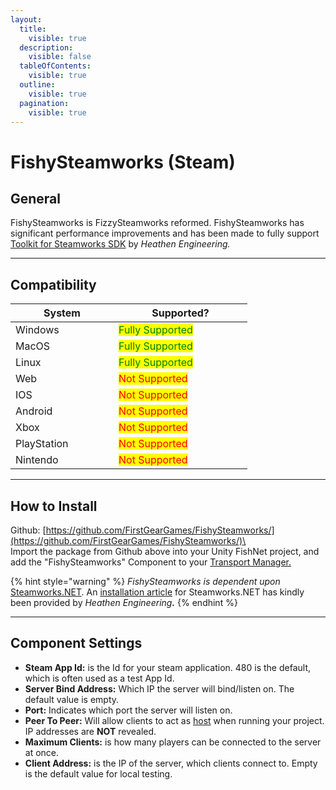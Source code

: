 ```yaml
---
layout:
  title:
    visible: true
  description:
    visible: false
  tableOfContents:
    visible: true
  outline:
    visible: true
  pagination:
    visible: true
---
```


# FishySteamworks (Steam)

## General

FishySteamworks is FizzySteamworks reformed. FishySteamworks has significant performance improvements and has been made to fully support [Toolkit for Steamworks SDK](https://kb.heathen.group/toolkit-for-steamworks-sdk/steamworks) by _Heathen Engineering._

***

## Compatibility <a href="#server-and-host" id="server-and-host"></a>

<table data-full-width="false"><thead><tr><th width="149">System</th><th width="198">Supported?</th></tr></thead><tbody><tr><td>Windows</td><td><mark style="color:green;">Fully Supported</mark></td></tr><tr><td>MacOS</td><td><mark style="color:green;">Fully Supported</mark></td></tr><tr><td>Linux</td><td><mark style="color:green;">Fully Supported</mark></td></tr><tr><td>Web</td><td><mark style="color:red;">Not Supported</mark></td></tr><tr><td>IOS</td><td><mark style="color:red;">Not Supported</mark></td></tr><tr><td>Android</td><td><mark style="color:red;">Not Supported</mark></td></tr><tr><td>Xbox</td><td><mark style="color:red;">Not Supported</mark></td></tr><tr><td>PlayStation</td><td><mark style="color:red;">Not Supported</mark></td></tr><tr><td>Nintendo</td><td><mark style="color:red;">Not Supported</mark></td></tr></tbody></table>

***

## How to Install

Github: [https://github.com/FirstGearGames/FishySteamworks/](https://github.com/FirstGearGames/FishySteamworks/)\
\
Import the package from Github above into your Unity FishNet project, and add the "FishySteamworks" Component to your [Transport Manager.](../components/managers/transportmanager/)

{% hint style="warning" %}
_FishySteamworks is dependent upon_ [Steamworks.NET](https://steamworks.github.io/). An [installation article](https://kb.heathenengineering.com/assets/steamworks/installation) for Steamworks.NET has kindly been provided by _Heathen Engineerin&#x67;**.**_
{% endhint %}

***

## Component Settings <a href="#server-and-host" id="server-and-host"></a>

* **Steam App Id:** is the Id for your steam application. 480 is the default, which is often used as a test App Id.
* **Server Bind Address:** Which IP the server will bind/listen on. The default value is empty.
* **Port:** Indicates which port the server will listen on.
* **Peer To Peer:** Will allow clients to act as [host](../../guides/high-level-overview/terminology/server-client-host.md#server-and-host-2) when running your project. IP addresses are **NOT** revealed.
* **Maximum Clients:** is how many players can be connected to the server at once.
* **Client Address:** is the IP of the server, which clients connect to. Empty is the default value for local testing.
